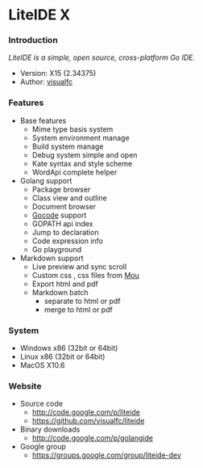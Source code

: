 LiteIDE X
=========

### Introduction

_LiteIDE is a simple, open source, cross-platform Go IDE._

* Version: X15 (2.34375)
* Author: [visualfc](mailto:visualfc@gmail.com)


###  Features
* Base features
	* Mime type basis system
	* System environment manage
	* Build system manage
	* Debug system simple and open
	* Kate syntax and style scheme
	* WordApi complete helper
* Golang support
	* Package browser
	* Class view and outline
	* Document browser
	* [Gocode](https://github.com/nsf/gocode) support
	* GOPATH api index
	* Jump to declaration
	* Code expression info
	* Go playground
* Markdown support
	* Live preview and sync scroll
	* Custom css , css files from [Mou](http://mouapp.com) 
	* Export html and pdf
	* Markdown batch 
		* separate to html or pdf
		* merge to html or pdf

### System
* Windows x86 (32bit or 64bit) 
* Linux x86 (32bit or 64bit)
* MacOS X10.6

### Website
* Source code
	* <http://code.google.com/p/liteide>
	* <https://github.com/visualfc/liteide>
* Binary downloads 
	* <http://code.google.com/p/golangide>
* Google group
	* <https://groups.google.com/group/liteide-dev>
